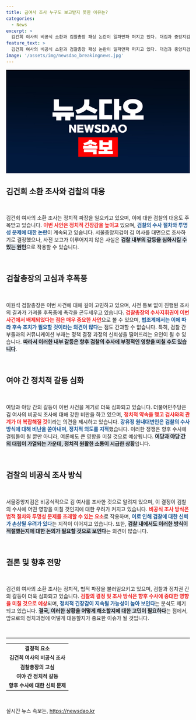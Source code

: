 ```yaml
---
title: 금여사 조사 누구도 보고받지 못한 이유는?
categories:
  - News
excerpt: >
  김건희 여사의 비공식 소환과 검찰총장 패싱 논란이 일파만파 퍼지고 있다. 대검과 중앙지검 간 갈등 속, 여야의 뜨거운 반응이 이어지는 가운데 검찰 수사에 미칠 후폭풍이 우려된다. 클릭 유도!
feature_text: >
  김건희 여사의 비공식 소환과 검찰총장 패싱 논란이 일파만파 퍼지고 있다. 대검과 중앙지검 간 갈등 속, 여야의 뜨거운 반응이 이어지는 가운데 검찰 수사에 미칠 후폭풍이 우려된다. 클릭 유도!
image: '/assets/img/newsdao_breakingnews.jpg'
---
```


<p><img src="/assets/img/newsdao_breakingnews.jpg" alt="bookingtag 속보" /></p>

<h2 data-ke-size="size26">김건희 소환 조사와 검찰의 대응</h2>

<p data-ke-size="size16">&nbsp;</p>

<p>김건희 여사의 소환 조사는 정치적 파장을 일으키고 있으며, 이에 대한 검찰의 대응도 주목받고 있습니다. <b><span style="color: #ee2323;">이번 사안은 정치적 긴장감을 높이고</span></b> 있으며, <b><span style="color: #1a5490;">검찰의 수사 절차와 투명성 문제에 대한 논란</span></b>이 계속되고 있습니다. 서울중앙지검이 김 여사를 대면으로 조사하기로 결정했으나, 사전 보고가 이루어지지 않은 사실은 <b><span style="background-color: #21538527;">검찰 내부의 갈등을 심화시킬 수 있는 원인</span></b>으로 작용할 수 있습니다. </p>

<p data-ke-size="size16">&nbsp;</p>

<h2 data-ke-size="size26">검찰총장의 고심과 후폭풍</h2>

<p data-ke-size="size16">&nbsp;</p>

<p>이원석 검찰총장은 이번 사건에 대해 깊이 고민하고 있으며, 사전 통보 없이 진행된 조사의 결과가 가져올 후폭풍에 촉각을 곤두세우고 있습니다. <b><span style="color: #ee2323;">검찰총장의 수사지휘권이 이번 사건에서 배제되었다는 점은 매우 중요한 사안</span></b>으로 볼 수 있으며, <b><span style="color: #1a5490;">법조계에서는 이에 따라 후속 조치가 필요할 것이라는 의견이 많다</span></b>는 점도 간과할 수 없습니다. 특히, 검찰 간부들과의 커뮤니케이션 부재는 정책 결정 과정의 신뢰성을 떨어뜨리는 요인이 될 수 있습니다. <b><span style="background-color: #21538527;">따라서 이러한 내부 갈등은 향후 검찰의 수사에 부정적인 영향을 미칠 수도 있습니다</span></b>.</p>

<p data-ke-size="size16">&nbsp;</p>

<h2 data-ke-size="size26">여야 간 정치적 갈등 심화</h2>

<p data-ke-size="size16">&nbsp;</p>

<p>여당과 야당 간의 갈등이 이번 사건을 계기로 더욱 심화되고 있습니다. 더불어민주당은 김 여사의 비공식 조사에 대해 강한 비판을 하고 있으며, <b><span style="color: #ee2323;">정치적 약속을 맺고 <span style="font-weight: bold;">검사와의 관계가 더 복잡해질 것</span></span></b>이라는 의견을 제시하고 있습니다. <b><span style="color: #1a5490;">강유정 원내대변인은 검찰의 수사 방식에 대해 비난을 쏟아내며, 정치적 의도를 지적</span></b>했습니다. 이러한 정쟁은 향후 수사에 걸림돌이 될 뿐만 아니라, 여론에도 큰 영향을 미칠 것으로 예상됩니다. <b><span style="background-color: #21538527;">여당과 야당 간의 대립이 가열되는 가운데, 정치적 원활한 소통이 시급한 상황</span></b>입니다.</p>

<p data-ke-size="size16">&nbsp;</p>

<h2 data-ke-size="size26">검찰의 비공식 조사 방식</h2>

<p data-ke-size="size16">&nbsp;</p>

<p>서울중앙지검은 비공식적으로 김 여사를 조사한 것으로 알려져 있으며, 이 결정이 검찰의 수사에 어떤 영향을 미칠 것인지에 대한 우려가 커지고 있습니다. <b><span style="color: #ee2323;">비공식 조사 방식은 법적 절차와 투명성 문제를 초래할 수 있는 요소</span></b>로 작용하며, <b><span style="color: #1a5490;">이로 인해 검찰에 대한 신뢰가 손상될 우려가 있다</span></b>는 지적이 이어지고 있습니다. 또한, <b><span style="background-color: #21538527;">검찰 내에서도 이러한 방식이 적절했는지에 대한 논의가 필요할 것으로 보인다</span></b>는 의견이 많습니다.</p>

<p data-ke-size="size16">&nbsp;</p>

<h2 data-ke-size="size26">결론 및 향후 전망</h2>

<p data-ke-size="size16">&nbsp;</p>

<p>김건희 여사의 소환 조사는 정치적, 법적 파장을 불러일으키고 있으며, 검찰과 정치권 간의 갈등이 더욱 심화되고 있습니다. <b><span style="color: #ee2323;">검찰의 결정 및 조사 방식은 향후 수사에 중대한 영향을 미칠 것으로 예상</span></b>되며, <b><span style="color: #1a5490;">정치적 긴장감이 지속될 가능성이 높아 보인다</span></b>는 분석도 제기되고 있습니다. <b><span style="background-color: #21538527;">결국, 이러한 상황을 어떻게 해소할지에 대한 고민이 필요하다</span></b>는 점에서, 앞으로의 정치과정에 어떻게 대응할지가 중요한 이슈가 될 것입니다. </p>

<p data-ke-size="size16">&nbsp;</p>

<hr />

<table style="width: 100%;">
<tr>
<td style="text-align: center; height: 17px;"><b>결정적 요소</b></td>
</tr>
<tr>
<td style="text-align: center; height: 17px;"><b>김건희 여사의 비공식 조사</b></td>
</tr>
<tr>
<td style="text-align: center; height: 17px;"><b>검찰총장의 고심</b></td>
</tr>
<tr>
<td style="text-align: center; height: 17px;"><b>여야 간 정치적 갈등</b></td>
</tr>
<tr>
<td style="text-align: center; height: 17px;"><b>향후 수사에 대한 신뢰 문제</b></td>
</tr>
</table>

<p data-ke-size="size16">&nbsp;</p>
실시간 뉴스 속보는, <a href="https://newsdao.kr" rel="dofollow">https://newsdao.kr</a>


